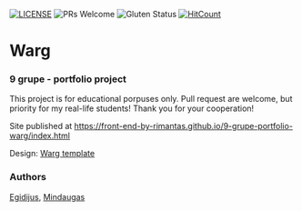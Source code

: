 [![LICENSE](https://img.shields.io/badge/license-MIT-blue.svg?style=flat-square)](https://github.com/belauzas/HTML5-website-template/blob/master/LICENSE.md)
![PRs Welcome](https://img.shields.io/badge/PRs-welcome-brightgreen.svg)
![Gluten Status](https://img.shields.io/badge/Gluten-Free-green.svg)
[![HitCount](http://hits.dwyl.com/front-end-by-rimantas/9-grupe-portfolio-warg.svg)](http://hits.dwyl.com/front-end-by-rimantas/9-grupe-portfolio-warg)

# Warg
### 9 grupe - portfolio project

This project is for educational porpuses only. Pull request are welcome, but priority for my real-life students! Thank you for your cooperation!

Site published at https://front-end-by-rimantas.github.io/9-grupe-portfolio-warg/index.html

Design: [Warg template](http://phydev.web44.net/warg/home-2-light.html)

### Authors
[Egidijus](), [Mindaugas]()
